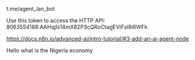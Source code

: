 t.me/agent_lan_bot


Use this token to access the HTTP API:
8063554188:AAHqjls14mX82P3cQRoCtagEViFsl8i6WFk



https://docs.n8n.io/advanced-ai/intro-tutorial/#3-add-an-ai-agent-node



Hello
what is the Nigeria economy